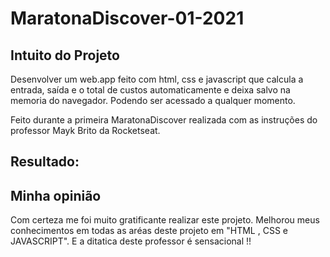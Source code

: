 # MaratonaDiscover-01-2021

## Intuito do Projeto

Desenvolver um web.app feito com html, css e javascript que calcula a entrada, saída e o total 
de custos automaticamente e deixa salvo na memoria do navegador. Podendo ser acessado a qualquer momento.

Feito durante a primeira MaratonaDiscover realizada com as instruções do professor Mayk Brito da Rocketseat.

## Resultado:


## Minha opinião

Com certeza me foi muito gratificante realizar este projeto. Melhorou meus conhecimentos
em todas as aréas deste projeto em "HTML , CSS e JAVASCRIPT". E a ditatica deste professor é sensacional !! 
